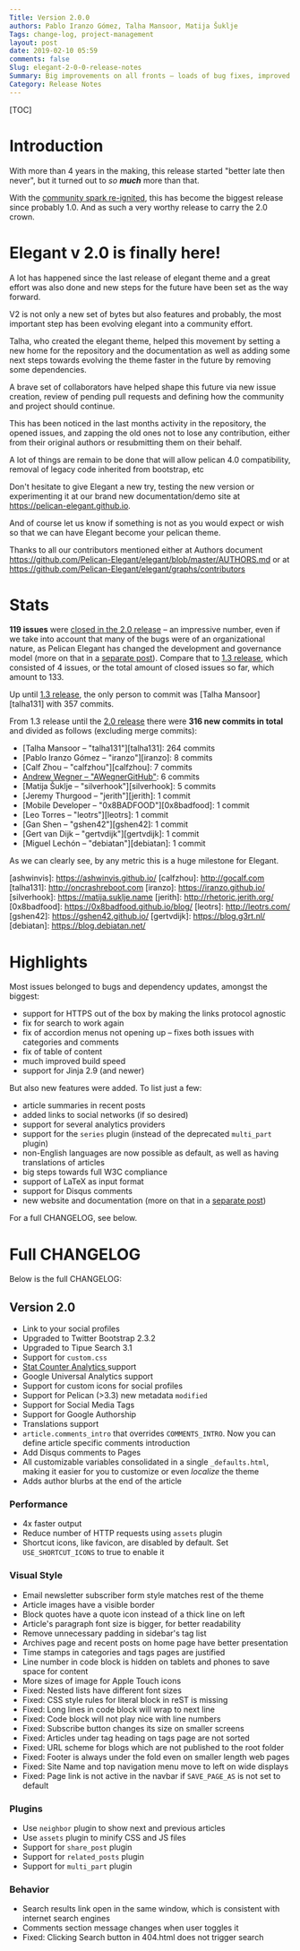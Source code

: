 ```yaml
---
Title: Version 2.0.0
authors: Pablo Iranzo Gómez, Talha Mansoor, Matija Šuklje
Tags: change-log, project-management
layout: post
date: 2019-02-10 05:59
comments: false
Slug: elegant-2-0-0-release-notes
Summary: Big improvements on all fronts – loads of bug fixes, improved W3C conformance, a community development model, and a new website.
Category: Release Notes
---
```


[TOC]

# Introduction

With more than 4 years in the making, this release started "better late then never", but it turned out to _so **much**_ more than that.

With the [community spark re-ignited][announcement_community], this has become the biggest release since probably 1.0. And as such a very worthy release to carry the 2.0 crown.

[announcement_community]: {filename}../Contributing/community-driven-project.md

# Elegant v 2.0 is finally here!

A lot has happened since the last release of elegant theme and a great effort was also done and new steps for the future have been set as the way forward.

V2 is not only a new set of bytes but also features and probably, the most important step has been evolving elegant into a community effort.

Talha, who created the elegant theme, helped this movement by setting a new home for the repository and the documentation as well as adding some next steps towards evolving the theme faster in the future by removing some dependencies.

A brave set of collaborators have helped shape this future via new issue creation, review of pending pull requests and defining how the community and project should continue.

This has been noticed in the last months activity in the repository, the opened issues, and zapping the old ones not to lose any contribution, either from their original authors or resubmitting them on their behalf.

A lot of things are remain to be done that will allow pelican 4.0 compatibility, removal of legacy code inherited from bootstrap, etc

Don't hesitate to give Elegant a new try, testing the new version or experimenting it at our brand new documentation/demo site at <https://pelican-elegant.github.io>.

And of course let us know if something is not as you would expect or wish so that we can have Elegant become your pelican theme.

Thanks to all our contributors mentioned either at Authors document <https://github.com/Pelican-Elegant/elegant/blob/master/AUTHORS.md> or at <https://github.com/Pelican-Elegant/elegant/graphs/contributors>

# Stats

**119 issues** were [closed in the 2.0 release][milestone-2.0] – an impressive number, even if we take into account that many of the bugs were of an organizational nature, as Pelican Elegant has changed the development and governance model (more on that in a [separate post][announcement_community]). Compare that to [1.3 release][milestone-1.3], which consisted of 4 issues, or the total amount of closed issues so far, which amount to 133.

[milestone-2.0]: https://github.com/Pelican-Elegant/elegant/milestone/3?closed=1
[milestone-1.3]: https://github.com/Pelican-Elegant/elegant/milestone/1?closed=1

Up until [1.3 release][contrib_to-1.3], the only person to commit was [Talha Mansoor][talha131] with 357 commits.

From 1.3 release until the [2.0 release][contrib_to-2.0] there were **316 new commits in total** and divided as follows (excluding merge commits):

- [Talha Mansoor – "talha131"][talha131]: 264 commits
- [Pablo Iranzo Gómez – "iranzo"][iranzo]: 8 commits
- [Calf Zhou – "calfzhou"][calfzhou]: 7 commits <!-- yaspeller ignore -->
- [Andrew Wegner – "AWegnerGitHub"][awegnergithub]: 6 commits <!-- yaspeller ignore -->
- [Matija Šuklje – "silverhook"][silverhook]: 5 commits <!-- yaspeller ignore -->
- [Jeremy Thurgood – "jerith"][jerith]: 1 commit <!-- yaspeller ignore -->
- [Mobile Developer – "0x8BADFOOD"][0x8badfood]: 1 commit
- [Leo Torres – "leotrs"][leotrs]: 1 commit <!-- yaspeller ignore -->
- [Gan Shen – "gshen42"][gshen42]: 1 commit <!-- yaspeller ignore -->
- [Gert van Dijk – "gertvdijk"][gertvdijk]: 1 commit <!-- yaspeller ignore -->
- [Miguel Lechón – "debiatan"][debiatan]: 1 commit <!-- yaspeller ignore -->

[contrib_to-1.3]: https://github.com/Pelican-Elegant/elegant/graphs/contributors?to=2013-10-11&type=c
[contrib_to-2.0]: https://github.com/Pelican-Elegant/elegant/graphs/contributors?from=2013-10-12&to=2018-12-27&type=c

As we can clearly see, by any metric this is a huge milestone for Elegant.

[pelican]: https://getpelican.com
[awegnergithub]: https://andrewwegner.com

[ashwinvis]: https://ashwinvis.github.io/ <!-- yaspeller ignore -->
[calfzhou]: http://gocalf.com <!-- yaspeller ignore -->
[talha131]: http://oncrashreboot.com
[iranzo]: https://iranzo.github.io/ <!-- yaspeller ignore -->
[silverhook]: https://matija.suklje.name <!-- yaspeller ignore -->
[jerith]: http://rhetoric.jerith.org/ <!-- yaspeller ignore -->
[0x8badfood]: https://0x8badfood.github.io/blog/
[leotrs]: http://leotrs.com/
[gshen42]: https://gshen42.github.io/ <!-- yaspeller ignore -->
[gertvdijk]: https://blog.g3rt.nl/ <!-- yaspeller ignore -->
[debiatan]: https://blog.debiatan.net/

# Highlights

Most issues belonged to bugs and dependency updates,
amongst <!-- yaspeller ignore -->
the biggest:

- support for HTTPS out of the box by making the links protocol agnostic
- fix for search to work again
- fix of accordion menus not opening up – fixes both issues with categories and comments
- fix of table of content
- much improved build speed
- support for Jinja 2.9 (and newer)

But also new features were added. To list just a few:

- article summaries in recent posts
- added links to social networks (if so desired)
- support for several analytics providers
- support for the `series` plugin (instead of the deprecated `multi_part` plugin)
- non-English languages are now possible as default, as well as having translations of articles
- big steps towards full W3C compliance
- support of LaTeX as input format
- support for Disqus comments
- new website and documentation (more on that in a [separate post][announcement_community])

For a full CHANGELOG, see below.

# Full CHANGELOG

Below is the full CHANGELOG:

## Version 2.0

- Link to your social profiles
- Upgraded to Twitter Bootstrap 2.3.2
- Upgraded to Tipue Search 3.1
- Support for `custom.css`
- [Stat Counter Analytics ](http://statcounter.com/) support
- Google Universal Analytics support
- Support for custom icons for social profiles
- Support for Pelican (>3.3) new metadata `modified`
- Support for Social Media Tags
- Support for Google Authorship
- Translations support
- `article.comments_intro` that overrides `COMMENTS_INTRO`. Now you can define
  article specific comments introduction
- Add Disqus comments to Pages
- All customizable variables consolidated in a single `_defaults.html`, making
  it easier for you to customize or even _localize_ the theme
- Adds author blurbs at the end of the article

### Performance

- 4x faster output
- Reduce number of HTTP requests using `assets` plugin
- Shortcut icons, like favicon, are disabled by default. Set
  `USE_SHORTCUT_ICONS` to true to enable it

### Visual Style

- Email newsletter subscriber form style matches rest of the theme
- Article images have a visible border
- Block quotes have a quote icon instead of a thick line on left
- Article's paragraph font size is bigger, for better readability
- Remove unnecessary padding in sidebar's tag list
- Archives page and recent posts on home page have better presentation
- Time stamps in categories and tags pages are justified
- Line number in code block is hidden on tablets and phones to save space for
  content
- More sizes of image for Apple Touch icons
- Fixed: Nested lists have different font sizes
- Fixed: CSS style rules for literal block in reST is missing
- Fixed: Long lines in code block will wrap to next line
- Fixed: Code block will not play nice with line numbers
- Fixed: Subscribe button changes its size on smaller screens
- Fixed: Articles under tag heading on tags page are not sorted
- Fixed: URL scheme for blogs which are not published to the root folder
- Fixed: Footer is always under the fold even on smaller length web pages
- Fixed: Site Name and top navigation menu move to left on wide displays
- Fixed: Page link is not active in the navbar if `SAVE_PAGE_AS` is not set to
  default

### Plugins

- Use `neighbor` plugin to show next and previous articles
- Use `assets` plugin to minify CSS and JS files
- Support for `share_post` plugin
- Support for `related_posts` plugin
- Support for `multi_part` plugin

### Behavior

- Search results link open in the same window, which is consistent with
  internet search engines
- Comments section message changes when user toggles it
- Fixed: Clicking Search button in 404.html does not trigger search
